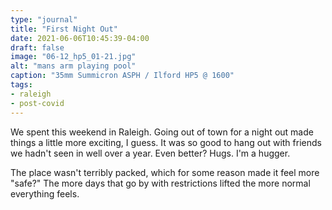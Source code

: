 ```yaml
---
type: "journal"
title: "First Night Out"
date: 2021-06-06T10:45:39-04:00
draft: false
image: "06-12_hp5_01-21.jpg"
alt: "mans arm playing pool"
caption: "35mm Summicron ASPH / Ilford HP5 @ 1600"
tags:
- raleigh
- post-covid
---
```


We spent this weekend in Raleigh. Going out of town for a night out made things a little more exciting, I guess. It was so good to hang out with friends we hadn't seen in well over a year. Even better? Hugs. I'm a hugger.

The place wasn't terribly packed, which for some reason made it feel more "safe?" The more days that go by with restrictions lifted the more normal everything feels.

